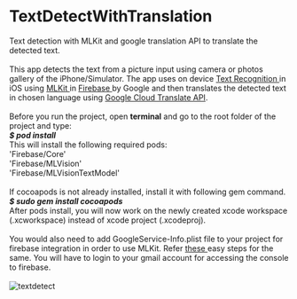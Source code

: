 # TextDetectWithTranslation
Text detection with MLKit and google translation API to translate the detected text.<br><br>
This app detects the text from a picture input using camera or photos gallery of the iPhone/Simulator. The app uses on device <a href="https://firebase.google.com/docs/ml-kit/ios/recognize-text"> Text Recognition </a> in iOS using <a href = "https://firebase.google.com/docs/ml-kit/"> MLKit </a> in <a href = "https://firebase.google.com/"> Firebase </a> by Google and then translates the detected text in chosen language using <a href = "https://cloud.google.com/translate/"> Google Cloud Translate API</a>.
<br><br>
Before you run the project, open <b>terminal</b> and go to the root folder of the project and type:<br>
<b><i>$ pod install</b></i><br>
This will install the following required pods: <br>
'Firebase/Core' <br>
'Firebase/MLVision' <br>
'Firebase/MLVisionTextModel'
<br><br>
If cocoapods is not already installed, install it with following gem command.<br>
<b><i>$ sudo gem install cocoapods</b></i>
<br>
After pods install, you will now work on the newly created xcode workspace (.xcworkspace) instead of xcode project (.xcodeproj).
<br><br>
You would also need to add GoogleService-Info.plist file to your project for firebase integration in order to use MLKit.
Refer <a href="https://console.firebase.google.com/u/1/project/mlkit-in-ios/overview">these </a> easy steps for the same. You will have to login to your gmail account for accessing the console to firebase.
<br>
<br>
![textdetect](https://user-images.githubusercontent.com/14230368/51840159-5c466e00-2331-11e9-8841-9dc104fe0b93.gif)
